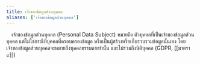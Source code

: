 ```yaml
---
title: เจ้าของข้อมูลส่วนบุคคล
aliases: ['เจ้าของข้อมูลส่วนบุคคล']
---
```


&emsp;เจ้าของข้อมูลส่วนบุคคล (Personal Data Subject)
หมายถึง ตัวบุคคลที่เป็นเจ้าของข้อมูลส่วนบุคคล
แต่ไม่ใช่กรณีที่บุคคลที่ครอบครองข้อมูล
หรือเป็นผู้สร้างหรือเก็บรวบรวมข้อมูลนั้นเอง
โดยเจ้าของข้อมูลส่วนบุคคลจะหมายถึงบุคคลธรรมดาเท่านั้น และไม่รวมถึงนิติบุคคล
(GDPR, [[มาตรา ๔]])
